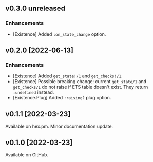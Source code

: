 ## v0.3.0 unreleased

### Enhancements
* [Existence] Added `:on_state_change` option.

## v0.2.0 [2022-06-13]

### Enhancements
* [Existence] Added `get_state!/1` and `get_checks!/1`.
* [Existence] Possible breaking change: current `get_state/1` and `get_checks/1` do not raise if
  ETS table doesn't exist. They return `:undefined` instead.
* [Existence.Plug] Added `:raising?` plug option.

## v0.1.1 [2022-03-23]

Available on hex.pm.
Minor documentation update.

## v0.1.0 [2022-03-23]

Available on GitHub.


